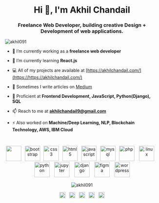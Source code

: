 
<h1 align="center">Hi 👋, I'm Akhil Chandail</h1>
<h3 align="center">Freelance Web Developer, building creative Design + Development of web applications.</h3>

<p align="left"> <img src="https://komarev.com/ghpvc/?username=akhil091" alt="akhil091" /> </p>

- 🔭 I’m currently working as a **freelance web developer**

- 🌱 I’m currently learning **React.js**

- 💻 All of my projects are available at [https://akhilchandail.com/](https://https://akhilchandail.com/)

- 📝 Sometimes I write articles on [Medium](https://medium.com/@akhilchandail9)

- 💬 Proficient at **Frontend Development, JavaScript, Python(Django), SQL**

- 📫 Reach to me at **akhilchandail9@gmail.com**

- ⚡ Also worked on **Machine/Deep Learning, NLP, Blockchain Technology, AWS, IBM Cloud**
<br>
<p align="center"><img src="https://cdn.jsdelivr.net/gh/devicons/devicon/icons/react/react-original.svg" width="50" height="50"/> &nbsp;&nbsp;<img src="https://cdn.jsdelivr.net/gh/devicons/devicon/icons/bootstrap/bootstrap-plain-wordmark.svg" alt="bootstrap" width="50" height="50"/> &nbsp;&nbsp;<img src="https://cdn.jsdelivr.net/gh/devicons/devicon/icons/css3/css3-original-wordmark.svg" alt="css3" width="50" height="50"/>&nbsp;&nbsp; <img src="https://cdn.jsdelivr.net/gh/devicons/devicon/icons/html5/html5-original-wordmark.svg" alt="html5" width="50" height="50"/>&nbsp;&nbsp; <img src="https://cdn.jsdelivr.net/gh/devicons/devicon/icons/javascript/javascript-original.svg" alt="javascript" width="50" height="50"/> &nbsp;&nbsp;<img src="https://cdn.jsdelivr.net/gh/devicons/devicon/icons/mysql/mysql-original-wordmark.svg" alt="mysql" width="50" height="50"/> &nbsp;&nbsp;<img src="https://cdn.jsdelivr.net/gh/devicons/devicon/icons/php/php-original.svg" alt="php" width="50" height="50"/> &nbsp;&nbsp; <img src="https://cdn.jsdelivr.net/gh/devicons/devicon/icons/linux/linux-original.svg" alt="linux" width="50" height="50""/>
&nbsp;&nbsp; <img src="https://cdn.jsdelivr.net/gh/devicons/devicon/icons/python/python-original.svg" alt="python" width="50" height="50"/>
&nbsp;&nbsp; <img src="https://cdn.jsdelivr.net/gh/devicons/devicon/icons/jupyter/jupyter-original-wordmark.svg" alt="jupyter" width="50" height="50"/>
&nbsp;&nbsp; <img src="https://cdn.jsdelivr.net/gh/devicons/devicon/icons/django/django-original.svg" alt="django" width="50" height="50"/>
&nbsp;&nbsp; <img src="https://cdn.jsdelivr.net/gh/devicons/devicon/icons/figma/figma-original.svg" alt="figma" width="50" height="50"/>
&nbsp;&nbsp; <img src="https://cdn.jsdelivr.net/gh/devicons/devicon/icons/wordpress/wordpress-plain-wordmark.svg" alt="wordpress" width="50" height="50"/></p><p align="center"> <img src="https://github-readme-stats.vercel.app/api?username=akhil091&show_icons=true" alt="akhil091" /> </p>

<p align="center">
<a href="https://codepen.io/akhil09" target="blank"><img align="center" src="https://cdn.jsdelivr.net/npm/simple-icons@3.0.1/icons/codepen.svg" alt="akhil09" height="20" width="20" /></a>&nbsp;&nbsp;
<a href="https://twitter.com/akhilrajput09" target="blank"><img align="center" src="https://cdn.jsdelivr.net/npm/simple-icons@3.0.1/icons/twitter.svg" alt="akhilrajput091" height="20" width="20" /></a>&nbsp;&nbsp;
<a href="https://linkedin.com/in/akhilchandail" target="blank"><img align="center" src="https://cdn.jsdelivr.net/npm/simple-icons@3.0.1/icons/linkedin.svg" alt="akhil-chandail-594908122" height="20" width="20" /></a>&nbsp;&nbsp;
<a href="https://instagram.com/akhilrajput09" target="blank"><img align="center" src="https://cdn.jsdelivr.net/npm/simple-icons@3.0.1/icons/instagram.svg" alt="akhilrajput091" height="20" width="20" /></a>&nbsp;&nbsp;
<a href="https://medium.com/@akhilchandail9" target="blank"><img align="center" src="https://cdn.jsdelivr.net/npm/simple-icons@3.0.1/icons/medium.svg" alt="@akhilchandail9" height="20" width="20" /></a>
</p>
